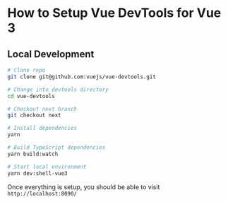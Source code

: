 # How to Setup Vue DevTools for Vue 3

## Local Development

```bash
# Clone repo
git clone git@github.com:vuejs/vue-devtools.git

# Change into devtools directory
cd vue-devtools

# Checkout next branch
git checkout next

# Install dependencies
yarn

# Build TypeScript dependencies
yarn build:watch

# Start local environment
yarn dev:shell-vue3
```

Once everything is setup, you should be able to visit `http://localhost:8090/`
